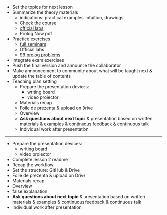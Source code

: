 - Set the topics for next lesson
- Summarize the theory materials
  - indications: practical examples, intuition, drawings
  - [Check the course](https://cs.unibuc.ro/courses/lmc/)
  - [official labs](https://cs.unibuc.ro/courses/lmc/)
  - Prolog Now pdf
- Practice exercises
  - [full seminars](https://github.com/anamariapanait10/FMI-BSc-Resources/tree/master/Year%20I/sem%201/Logica%20matematica%20si%20computationala/seminar)
  - Official labs
  - [99 prolog problems](https://www.ic.unicamp.br/~meidanis/courses/mc336/2009s2/prolog/problemas/)
- Integrate exam exercises
- Push the final version and announce the collaborator
- Make announcement to community about what will be taught next & update the table of contents
- Teaching plan setting
  - Prepare the presentation devices:
    - writing board
    - video proiector
  - Materials recap
  - Foile de prezenta & upload on Drive
  - Overview
  - **Ask questions about next topic** & presentation based on written materials & examples & continuous feedback & continuous talk
  - Individual work after presentation

---

- Prepare the presentation devices:
  - writing board
  - video proiector
- Complete lesson 2 readme
- Recap the workflow
- Set the structure: GitHub & Drive
- Foile de prezenta & upload on Drive
- Materials recap
- Overview
- false explanation
- **Ask questions about next topic** & presentation based on written materials & examples & continuous feedback & continuous talk
- Individual work after presentation